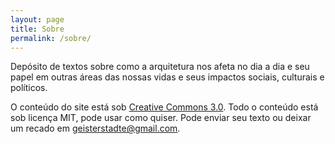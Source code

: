 ```yaml
---
layout: page
title: Sobre
permalink: /sobre/
---
```


Depósito de textos sobre como a arquitetura nos afeta no dia a dia e seu papel em outras áreas das nossas vidas e seus impactos sociais, culturais e políticos.

O conteúdo do site está sob [Creative Commons 3.0]. Todo o conteúdo está sob licença MIT, pode usar como quiser. Pode enviar seu texto ou deixar um recado em geisterstadte@gmail.com.

[Creative Commons 3.0]:https://creativecommons.org/licenses/by-nc-sa/3.0/
